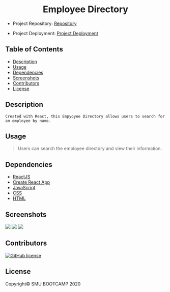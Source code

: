 <div align="center">

# Employee Directory

</div>

- Project Repository: [Repository](https://github.com/lbarnes86/employee-directory)

- Project Deployment: [Project Deployment](https://lbarnes86.github.io/employee-directory/)

## Table of Contents

- [Description](#description)
- [Usage](#usage)
- [Dependencies](#dependencies)
- [Screenshots](#screenshots)
- [Contributors](#contributors)
- [License](#license)

## Description

```
Created with React, this Empyoyee Directory allows users to search for an employee by name.
```

## Usage

>Users can search the employee directory and view their information.

## Dependencies

- [ReactJS](https://reactjs.org/)
- [Create React App](https://create-react-app.dev/docs/deployment/#github-pages)
- [JavaScript](https://www.javascript.com/) 
- [CSS](https://www.w3schools.com/css/css_intro.asp) 
- [HTML](https://html.com/) 

## Screenshots

<img src="https://user-images.githubusercontent.com/70309736/104294306-a3798b00-5484-11eb-81c5-07e690223fb0.png">
<img src="https://user-images.githubusercontent.com/70309736/104294337-aaa09900-5484-11eb-8c27-91d74cb18557.png">
<img src="https://user-images.githubusercontent.com/70309736/104294343-ab392f80-5484-11eb-9b31-9c8643b9cd15.png">


## Contributors

[![GitHub license](https://img.shields.io/badge/Made%20by-Lloyd%20Barnes-ab8c9b?style=flat&logo=github)](https://github.com/lbarnes86)

## License

Copyright© SMU BOOTCAMP 2020

